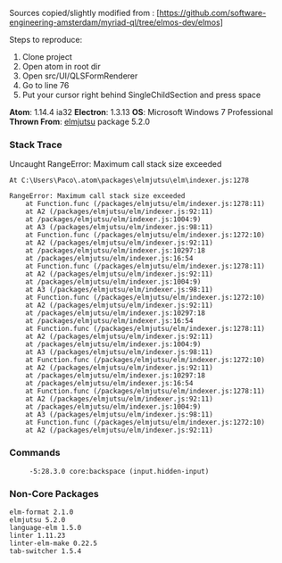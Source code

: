 Sources copied/slightly modified from : [https://github.com/software-engineering-amsterdam/myriad-ql/tree/elmos-dev/elmos]

Steps to reproduce:

1. Clone project
2. Open atom in root dir
3. Open src/UI/QLSFormRenderer
4. Go to line 76
5. Put your cursor right behind SingleChildSection and press space




**Atom**: 1.14.4 ia32
**Electron**: 1.3.13
**OS**: Microsoft Windows 7 Professional 
**Thrown From**: [elmjutsu](https://github.com/halohalospecial/atom-elmjutsu) package 5.2.0


### Stack Trace

Uncaught RangeError: Maximum call stack size exceeded

```
At C:\Users\Paco\.atom\packages\elmjutsu\elm\indexer.js:1278

RangeError: Maximum call stack size exceeded
    at Function.func (/packages/elmjutsu/elm/indexer.js:1278:11)
    at A2 (/packages/elmjutsu/elm/indexer.js:92:11)
    at /packages/elmjutsu/elm/indexer.js:1004:9)
    at A3 (/packages/elmjutsu/elm/indexer.js:98:11)
    at Function.func (/packages/elmjutsu/elm/indexer.js:1272:10)
    at A2 (/packages/elmjutsu/elm/indexer.js:92:11)
    at /packages/elmjutsu/elm/indexer.js:10297:18
    at /packages/elmjutsu/elm/indexer.js:16:54
    at Function.func (/packages/elmjutsu/elm/indexer.js:1278:11)
    at A2 (/packages/elmjutsu/elm/indexer.js:92:11)
    at /packages/elmjutsu/elm/indexer.js:1004:9)
    at A3 (/packages/elmjutsu/elm/indexer.js:98:11)
    at Function.func (/packages/elmjutsu/elm/indexer.js:1272:10)
    at A2 (/packages/elmjutsu/elm/indexer.js:92:11)
    at /packages/elmjutsu/elm/indexer.js:10297:18
    at /packages/elmjutsu/elm/indexer.js:16:54
    at Function.func (/packages/elmjutsu/elm/indexer.js:1278:11)
    at A2 (/packages/elmjutsu/elm/indexer.js:92:11)
    at /packages/elmjutsu/elm/indexer.js:1004:9)
    at A3 (/packages/elmjutsu/elm/indexer.js:98:11)
    at Function.func (/packages/elmjutsu/elm/indexer.js:1272:10)
    at A2 (/packages/elmjutsu/elm/indexer.js:92:11)
    at /packages/elmjutsu/elm/indexer.js:10297:18
    at /packages/elmjutsu/elm/indexer.js:16:54
    at Function.func (/packages/elmjutsu/elm/indexer.js:1278:11)
    at A2 (/packages/elmjutsu/elm/indexer.js:92:11)
    at /packages/elmjutsu/elm/indexer.js:1004:9)
    at A3 (/packages/elmjutsu/elm/indexer.js:98:11)
    at Function.func (/packages/elmjutsu/elm/indexer.js:1272:10)
    at A2 (/packages/elmjutsu/elm/indexer.js:92:11)
```

### Commands

```
     -5:28.3.0 core:backspace (input.hidden-input)
```

### Non-Core Packages

```
elm-format 2.1.0 
elmjutsu 5.2.0 
language-elm 1.5.0 
linter 1.11.23 
linter-elm-make 0.22.5 
tab-switcher 1.5.4 
```

